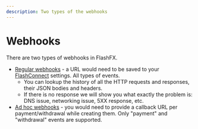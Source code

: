 ```yaml
---
description: Two types of the webhooks
---
```


# Webhooks

There are two types of webhooks in FlashFX.

* [Regular webhooks](webhooks.md) - a URL would need to be saved to your [FlashConnect](https://connect.flash-fx.com/) settings. All types of events.
  * You can lookup the history of all the HTTP requests and responses, their JSON bodies and headers.
  * If there is no response we will show you what exactly the problem is: DNS issue, networking issue, 5XX response, etc.
* [Ad hoc webhooks](adhoc-webhooks.md) - you would need to provide a callback URL per payment/withdrawal while creating them. Only "payment" and "withdrawal" events are supported.



